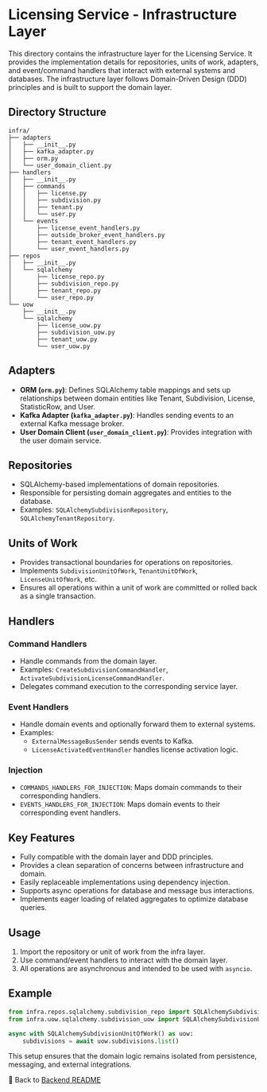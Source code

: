 # Licensing Service - Infrastructure Layer

This directory contains the infrastructure layer for the Licensing Service. It provides the implementation details for repositories, units of work, adapters, and event/command handlers that interact with external systems and databases. The infrastructure layer follows Domain-Driven Design (DDD) principles and is built to support the domain layer.

## Directory Structure

```
infra/
├── adapters
│   ├── __init__.py
│   ├── kafka_adapter.py
│   ├── orm.py
│   └── user_domain_client.py
├── handlers
│   ├── __init__.py
│   ├── commands
│   │   ├── license.py
│   │   ├── subdivision.py
│   │   ├── tenant.py
│   │   └── user.py
│   └── events
│       ├── license_event_handlers.py
│       ├── outside_broker_event_handlers.py
│       ├── tenant_event_handlers.py
│       └── user_event_handlers.py
├── repos
│   ├── __init__.py
│   └── sqlalchemy
│       ├── license_repo.py
│       ├── subdivision_repo.py
│       ├── tenant_repo.py
│       └── user_repo.py
└── uow
    ├── __init__.py
    └── sqlalchemy
        ├── license_uow.py
        ├── subdivision_uow.py
        ├── tenant_uow.py
        └── user_uow.py
```

## Adapters

- **ORM (`orm.py`)**: Defines SQLAlchemy table mappings and sets up relationships between domain entities like Tenant, Subdivision, License, StatisticRow, and User.
- **Kafka Adapter (`kafka_adapter.py`)**: Handles sending events to an external Kafka message broker.
- **User Domain Client (`user_domain_client.py`)**: Provides integration with the user domain service.

## Repositories

- SQLAlchemy-based implementations of domain repositories.
- Responsible for persisting domain aggregates and entities to the database.
- Examples: `SQLAlchemySubdivisionRepository`, `SQLAlchemyTenantRepository`.

## Units of Work

- Provides transactional boundaries for operations on repositories.
- Implements `SubdivisionUnitOfWork`, `TenantUnitOfWork`, `LicenseUnitOfWork`, etc.
- Ensures all operations within a unit of work are committed or rolled back as a single transaction.

## Handlers

### Command Handlers

- Handle commands from the domain layer.
- Examples: `CreateSubdivisionCommandHandler`, `ActivateSubdivisionLicenseCommandHandler`.
- Delegates command execution to the corresponding service layer.

### Event Handlers

- Handle domain events and optionally forward them to external systems.
- Examples:
  - `ExternalMessageBusSender` sends events to Kafka.
  - `LicenseActivatedEventHandler` handles license activation logic.
  
### Injection

- `COMMANDS_HANDLERS_FOR_INJECTION`: Maps domain commands to their corresponding handlers.
- `EVENTS_HANDLERS_FOR_INJECTION`: Maps domain events to their corresponding event handlers.

## Key Features

- Fully compatible with the domain layer and DDD principles.
- Provides a clean separation of concerns between infrastructure and domain.
- Easily replaceable implementations using dependency injection.
- Supports async operations for database and message bus interactions.
- Implements eager loading of related aggregates to optimize database queries.

## Usage

1. Import the repository or unit of work from the infra layer.
2. Use command/event handlers to interact with the domain layer.
3. All operations are asynchronous and intended to be used with `asyncio`.

## Example

```python
from infra.repos.sqlalchemy.subdivision_repo import SQLAlchemySubdivisionRepository
from infra.uow.sqlalchemy.subdivision_uow import SQLAlchemySubdivisionUnitOfWork

async with SQLAlchemySubdivisionUnitOfWork() as uow:
    subdivisions = await uow.subdivisions.list()
```

This setup ensures that the domain logic remains isolated from persistence, messaging, and external integrations.


🔗 Back to [Backend README](../../../README.md)